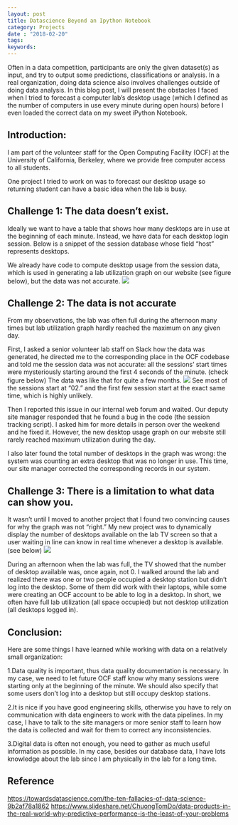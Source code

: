 ```yaml
---
layout: post
title: Datascience Beyond an Ipython Notebook
category: Projects
date : "2018-02-20"
tags:
keywords:
---
```


Often in a data competition, participants are only the given dataset(s) as input, and try to output some predictions, classifications or analysis. In a real organization, doing data science also involves challenges outside of doing data analysis. In this blog post, I will present the obstacles I faced when I tried to forecast a computer lab’s desktop usage (which I defined as the number of computers in use every minute during open hours) before I even loaded the correct data on my sweet iPython Notebook.  

## Introduction:
I am part of the volunteer staff for the Open Computing Facility (OCF) at the University of California, Berkeley, where we provide free computer access to all students.

One project I tried to work on was to forecast our desktop usage so returning student can have a basic idea when the lab is busy. 

## Challenge 1: The data doesn’t exist. 
Ideally we want to have a table that shows how many desktops are in use at the beginning of each minute. Instead, we have data for each desktop login session. Below is a snippet of the session database whose field “host” represents desktops. 


We already have code to compute desktop usage from the session data, which is used in generating a lab utilization graph on our website (see figure below), but the data was not accurate. 
<img src="https://www.ocf.berkeley.edu/~shichenh/images/lab_diaries/wrong_sessions.png">

## Challenge 2: The data is not accurate
From my observations, the lab was often full during the afternoon many times but lab utilization graph hardly reached the maximum on any given day.  

First, I asked a senior volunteer lab staff on Slack how the data was generated, he directed me to the corresponding place in the OCF codebase and told me the session data was not accurate: all the sessions’ start times were mysteriously starting around the first 4 seconds of the minute. (check figure below) The data was like that for quite a few months. 
<img src="https://www.ocf.berkeley.edu/~shichenh/images/lab_diaries/wrong_sessions3.png">
See most of the sessions start at “02.” and the first few session start at the exact same time, which is highly unlikely.  

Then I reported this issue in our internal web forum and waited. Our deputy site manager responded that he found a bug in the code (the session tracking script). I asked him for more details in person over the weekend and he fixed it. However, the new desktop usage graph on our website still rarely reached maximum utilization during the day. 

I also later found the total number of desktops in the graph was wrong: the system was counting an extra desktop that was no longer in use. This time, our site manager corrected the corresponding records in our system. 

## Challenge 3: There is a limitation to what data can show you. 
It wasn’t until I moved to another project that I found two convincing causes for why the graph was not “right.” My new project was to dynamically display the number of desktops available on the lab TV screen so that a user waiting in line can know in real time whenever a desktop is available. (see below)
<img src="https://www.ocf.berkeley.edu/~shichenh/images/lab_diaries/ocf_tv.png">

During an afternoon when the lab was full, the TV showed that the number of desktop available was, once again, not 0. I walked around the lab and realized there was one or two people occupied a desktop station but didn’t log into the desktop. Some of them did work with their laptops, while some were creating an OCF account to be able to log in a desktop. In short, we often have full lab utilization (all space occupied)  but not desktop utilization (all desktops logged in). 

## Conclusion:
Here are some things I have learned while working with data on a relatively small organization:

1.Data quality is important, thus data quality documentation is necessary. In my case, we need to let future OCF staff know why many sessions were starting only at the beginning of the minute. We should also specify that some users don’t log into a desktop but still occupy desktop stations. 

2.It is nice if you have good engineering skills, otherwise you have to rely on communication with data engineers to work with the data pipelines. In my case, I have to talk to the site managers or more senior staff to learn how the data is collected and wait for them to correct any inconsistencies. 

3.Digital data is often not enough, you need to gather as much useful information as possible. In my case, besides our database data, I have lots knowledge about the lab since I am physically in the lab for a long time. 

## Reference
https://towardsdatascience.com/the-ten-fallacies-of-data-science-9b2af78a1862 
https://www.slideshare.net/ChuongTomDo/data-products-in-the-real-world-why-predictive-performance-is-the-least-of-your-problems 


